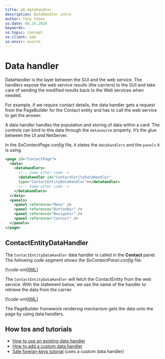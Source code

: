```yaml
---
title: pb_datahandler
description: DataHandler intro
author: Tony Yates
so.date: 06.24.2016
keywords:
so.topic: concept
so.client: web
so.envir: onsite
---
```


# Data handler

DataHandler is the layer between the GUI and the web service. The handlers expose the web service results (the carriers) to the GUI and take care of sending the modified results back to the Web services when needed.

For example, if we require contact details, the data handler gets a request from the PageBuilder for the Contact entity and has to call the web service to get the answer.

A data handler handles the population and storing of data within a card. The controls can bind to this data through the `datasource` property. It’s the glue between the UI and NetServer.

In the *SoContactPage.config* file, it states the `datahandlers` and the `panels` it is using.

```XML
<page id="ContactPage">
  <data>
    <datahandlers>
      <!-- Some other code-->
      <datahandler id="ContactEntityDataHandler"
      type="ContactEntityDataHandler"></datahandler>
      <!-- Some other code-->
    </datahandlers>
  </data>
  <panels>
    <panel reference="Menu" />
    <panel reference="ButtonBar" />
    <panel reference="Navigator" />
    <panel reference="Contact" />
  </panels>
</page>
```

## ContactEntityDataHandler

The `ContactEntityDataHandler` data handler is called in the **Contact** panel. The following code segment shows the *SoContactPanel.config* file.

[!code-xml[XML](../includes/socontactpanel-config.xml)]

The `ContactEntityDataHandler` will fetch the ContactEntity from the web service. With the statement below, we use the name of the handler to retrieve the data from the carrier.

[!code-xml[XML](../includes/socontactpanel-config.xml?range=16)]

The PageBuilder framework rendering mechanism gets the data onto the page by using data handlers.

## How tos and tutorials

* [How to use an existing data handler][1]
* [How to add a custom data handler][2]
* [Sale foreign-keys tutorial][3] (uses a custom data handler)

<!-- Referenced links -->
[1]: add-custom-datahandler.md
[2]: use-builtin-datahandler.md
[3]: ../../tutorials/sale-foreignkeys/index.md
